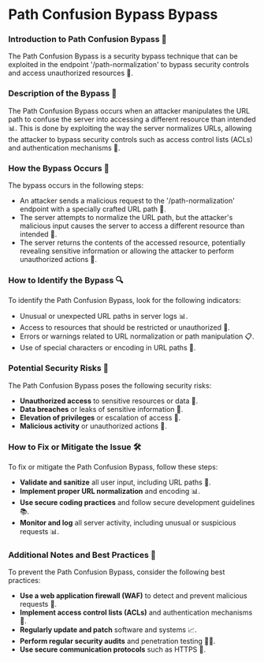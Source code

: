 # Path Confusion Bypass Bypass

### Introduction to Path Confusion Bypass 🚨
The Path Confusion Bypass is a security bypass technique that can be exploited in the endpoint '/path-normalization' to bypass security controls and access unauthorized resources 🤔.

### Description of the Bypass 📝
The Path Confusion Bypass occurs when an attacker manipulates the URL path to confuse the server into accessing a different resource than intended 📊. This is done by exploiting the way the server normalizes URLs, allowing the attacker to bypass security controls such as access control lists (ACLs) and authentication mechanisms 🚫.

### How the Bypass Occurs 🤔
The bypass occurs in the following steps:
* An attacker sends a malicious request to the '/path-normalization' endpoint with a specially crafted URL path 📄.
* The server attempts to normalize the URL path, but the attacker's malicious input causes the server to access a different resource than intended 📁.
* The server returns the contents of the accessed resource, potentially revealing sensitive information or allowing the attacker to perform unauthorized actions 📝.

### How to Identify the Bypass 🔍
To identify the Path Confusion Bypass, look for the following indicators:
* Unusual or unexpected URL paths in server logs 📊.
* Access to resources that should be restricted or unauthorized 🚫.
* Errors or warnings related to URL normalization or path manipulation 📋.
* Use of special characters or encoding in URL paths 📝.

### Potential Security Risks 🚨
The Path Confusion Bypass poses the following security risks:
* **Unauthorized access** to sensitive resources or data 📁.
* **Data breaches** or leaks of sensitive information 📝.
* **Elevation of privileges** or escalation of access 🚀.
* **Malicious activity** or unauthorized actions 🤖.

### How to Fix or Mitigate the Issue 🛠️
To fix or mitigate the Path Confusion Bypass, follow these steps:
* **Validate and sanitize** all user input, including URL paths 📝.
* **Implement proper URL normalization** and encoding 📊.
* **Use secure coding practices** and follow secure development guidelines 📚.
* **Monitor and log** all server activity, including unusual or suspicious requests 📊.

### Additional Notes and Best Practices 📝
To prevent the Path Confusion Bypass, consider the following best practices:
* **Use a web application firewall (WAF)** to detect and prevent malicious requests 🚫.
* **Implement access control lists (ACLs)** and authentication mechanisms 🚪.
* **Regularly update and patch** software and systems 📈.
* **Perform regular security audits** and penetration testing 🕵️‍♀️.
* **Use secure communication protocols** such as HTTPS 📣.